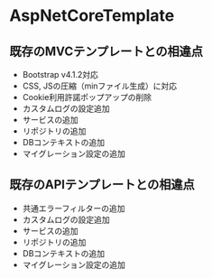 # AspNetCoreTemplate
## 既存のMVCテンプレートとの相違点
- Bootstrap v4.1.2対応
- CSS, JSの圧縮（minファイル生成）に対応
- Cookie利用許諾ポップアップの削除
- カスタムログの設定追加
- サービスの追加
- リポジトリの追加
- DBコンテキストの追加
- マイグレーション設定の追加

## 既存のAPIテンプレートとの相違点
- 共通エラーフィルターの追加
- カスタムログの設定追加
- サービスの追加
- リポジトリの追加
- DBコンテキストの追加
- マイグレーション設定の追加
